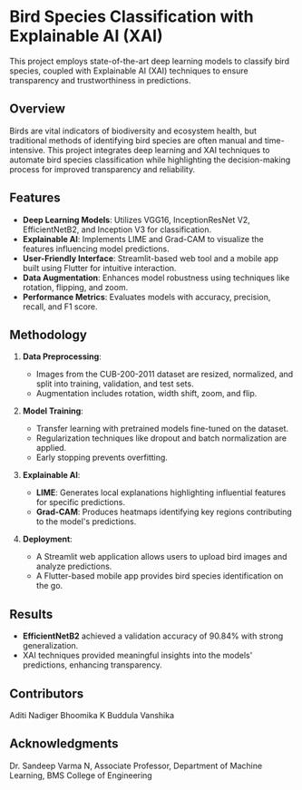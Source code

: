 # Bird Species Classification with Explainable AI (XAI)

This project employs state-of-the-art deep learning models to classify bird species, coupled with Explainable AI (XAI) techniques to ensure transparency and trustworthiness in predictions.

## Overview

Birds are vital indicators of biodiversity and ecosystem health, but traditional methods of identifying bird species are often manual and time-intensive. This project integrates deep learning and XAI techniques to automate bird species classification while highlighting the decision-making process for improved transparency and reliability.

## Features

- **Deep Learning Models**: Utilizes VGG16, InceptionResNet V2, EfficientNetB2, and Inception V3 for classification.
- **Explainable AI**: Implements LIME and Grad-CAM to visualize the features influencing model predictions.
- **User-Friendly Interface**: Streamlit-based web tool and a mobile app built using Flutter for intuitive interaction.
- **Data Augmentation**: Enhances model robustness using techniques like rotation, flipping, and zoom.
- **Performance Metrics**: Evaluates models with accuracy, precision, recall, and F1 score.

## Methodology

1. **Data Preprocessing**: 
   - Images from the CUB-200-2011 dataset are resized, normalized, and split into training, validation, and test sets.
   - Augmentation includes rotation, width shift, zoom, and flip.

2. **Model Training**: 
   - Transfer learning with pretrained models fine-tuned on the dataset.
   - Regularization techniques like dropout and batch normalization are applied.
   - Early stopping prevents overfitting.

3. **Explainable AI**:
   - **LIME**: Generates local explanations highlighting influential features for specific predictions.
   - **Grad-CAM**: Produces heatmaps identifying key regions contributing to the model's predictions.

4. **Deployment**: 
   - A Streamlit web application allows users to upload bird images and analyze predictions.
   - A Flutter-based mobile app provides bird species identification on the go.

## Results

- **EfficientNetB2** achieved a validation accuracy of 90.84% with strong generalization.
- XAI techniques provided meaningful insights into the models' predictions, enhancing transparency.

## Contributors
Aditi Nadiger
Bhoomika K
Buddula Vanshika

## Acknowledgments
Dr. Sandeep Varma N, 
Associate Professor, 
Department of Machine Learning, 
BMS College of Engineering
